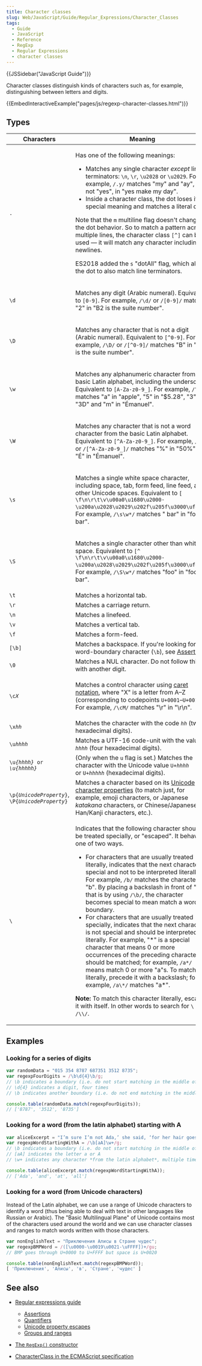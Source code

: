 ```yaml
---
title: Character classes
slug: Web/JavaScript/Guide/Regular_Expressions/Character_Classes
tags:
  - Guide
  - JavaScript
  - Reference
  - RegExp
  - Regular Expressions
  - character classes
---
```

{{JSSidebar("JavaScript Guide")}}

Character classes distinguish kinds of characters such as, for example,
distinguishing between letters and digits.

{{EmbedInteractiveExample("pages/js/regexp-character-classes.html")}}

## Types

<table class="standard-table"><thead><tr><th scope="col">Characters</th><th scope="col">Meaning</th></tr></thead><tbody></tbody><tbody><tr><td><code>.</code></td><td><p>Has one of the following meanings:</p><ul><li>Matches any single character <em>except</em> line terminators: <code>\n</code>, <code>\r</code>, <code>\u2028</code> or <code>\u2029</code>. For example, <code>/.y/</code> matches "my" and "ay", but not "yes", in "yes make my day".</li><li>Inside a character class, the dot loses its special meaning and matches a literal dot.</li></ul><p>Note that the <code>m</code> multiline flag doesn't change the dot behavior. So to match a pattern across multiple lines, the character class <code>[^]</code> can be used — it will match any character including newlines.</p><p>ES2018 added the <code>s</code> "dotAll" flag, which allows the dot to also match line terminators.</p></td></tr><tr><td><code>\d</code></td><td><p>Matches any digit (Arabic numeral). Equivalent to <code>[0-9]</code>. For example, <code>/\d/</code> or <code>/[0-9]/</code> matches "2" in "B2 is the suite number".</p></td></tr><tr><td><code>\D</code></td><td><p>Matches any character that is not a digit (Arabic numeral). Equivalent to <code>[^0-9]</code>. For example, <code>/\D/</code> or <code>/[^0-9]/</code> matches "B" in "B2 is the suite number".</p></td></tr><tr><td><code>\w</code></td><td><p>Matches any alphanumeric character from the basic Latin alphabet, including the underscore. Equivalent to <code>[A-Za-z0-9_]</code>. For example, <code>/\w/</code> matches "a" in "apple", "5" in "$5.28", "3" in "3D" and "m" in "Émanuel".</p></td></tr><tr><td><code>\W</code></td><td><p>Matches any character that is not a word character from the basic Latin alphabet. Equivalent to <code>[^A-Za-z0-9_]</code>. For example, <code>/\W/</code> or <code>/[^A-Za-z0-9_]/</code> matches "%" in "50%" and "É" in "Émanuel".</p></td></tr><tr><td><code>\s</code></td><td><p>Matches a single white space character, including space, tab, form feed, line feed, and other Unicode spaces. Equivalent to <code>[ \f\n\r\t\v\u00a0\u1680\u2000-\u200a\u2028\u2029\u202f\u205f\u3000\ufeff]</code>. For example, <code>/\s\w*/</code> matches " bar" in "foo bar".</p></td></tr><tr><td><code>\S</code></td><td><p>Matches a single character other than white space. Equivalent to <code>[^ \f\n\r\t\v\u00a0\u1680\u2000-\u200a\u2028\u2029\u202f\u205f\u3000\ufeff]</code>. For example, <code>/\S\w*/</code> matches "foo" in "foo bar".</p></td></tr><tr><td><code>\t</code></td><td>Matches a horizontal tab.</td></tr><tr><td><code>\r</code></td><td>Matches a carriage return.</td></tr><tr><td><code>\n</code></td><td>Matches a linefeed.</td></tr><tr><td><code>\v</code></td><td>Matches a vertical tab.</td></tr><tr><td><code>\f</code></td><td>Matches a form-feed.</td></tr><tr><td><code>[\b]</code></td><td>Matches a backspace. If you're looking for the word-boundary character (<code>\b</code>), see <a href="/en-US/docs/Web/JavaScript/Guide/Regular_Expressions/Assertions">Assertions</a>.</td></tr><tr><td><code>\0</code></td><td>Matches a NUL character. Do not follow this with another digit.</td></tr><tr><td><code>\c<em>X</em></code></td><td><p>Matches a control character using <a href="https://en.wikipedia.org/wiki/Caret_notation">caret notation</a>, where "X" is a letter from A–Z (corresponding to codepoints <code>U+0001</code><em>–</em><code>U+001F</code>). For example, <code>/\cM/</code> matches "\r" in "\r\n".</p></td></tr><tr><td><code>\x<em>hh</em></code></td><td>Matches the character with the code <code><em>hh</em></code> (two hexadecimal digits).</td></tr><tr><td><code>\u<em>hhhh</em></code></td><td>Matches a UTF-16 code-unit with the value <code><em>hhhh</em></code> (four hexadecimal digits).</td></tr><tr><td><code>\u<em>{hhhh}</em> or <em>\u{hhhhh}</em></code></td><td>(Only when the <code>u</code> flag is set.) Matches the character with the Unicode value <code>U+<em>hhhh</em></code> or <code>U+<em>hhhhh</em></code> (hexadecimal digits).</td></tr><tr><td><code>\p{<em>UnicodeProperty</em>}</code>, <code>\P{<em>UnicodeProperty</em>}</code></td><td>Matches a character based on its <a href="/en-US/docs/Web/JavaScript/Guide/Regular_Expressions/Unicode_Property_Escapes">Unicode character properties</a> (to match just, for example, emoji characters, or Japanese <em>katakana</em> characters, or Chinese/Japanese Han/Kanji characters, etc.).</td></tr><tr><td><code>\</code></td><td><p>Indicates that the following character should be treated specially, or "escaped". It behaves one of two ways.</p><ul><li>For characters that are usually treated literally, indicates that the next character is special and not to be interpreted literally. For example, <code>/b/</code> matches the character "b". By placing a backslash in front of "b", that is by using <code>/\b/</code>, the character becomes special to mean match a word boundary.</li><li>For characters that are usually treated specially, indicates that the next character is not special and should be interpreted literally. For example, "*" is a special character that means 0 or more occurrences of the preceding character should be matched; for example, <code>/a*/</code> means match 0 or more "a"s. To match <code>*</code> literally, precede it with a backslash; for example, <code>/a\*/</code> matches "a*".</li></ul><div class="notecard note"><p><strong>Note:</strong> To match this character literally, escape it with itself. In other words to search for <code>\</code> use <code>/\\/</code>.</p></div></td></tr></tbody></table>

## Examples

### Looking for a series of digits

```js
var randomData = "015 354 8787 687351 3512 8735";
var regexpFourDigits = /\b\d{4}\b/g;
// \b indicates a boundary (i.e. do not start matching in the middle of a word)
// \d{4} indicates a digit, four times
// \b indicates another boundary (i.e. do not end matching in the middle of a word)

console.table(randomData.match(regexpFourDigits));
// ['8787', '3512', '8735']
```

### Looking for a word (from the latin alphabet) starting with A

```js
var aliceExcerpt = "I’m sure I’m not Ada,’ she said, ‘for her hair goes in such long ringlets, and mine doesn’t go in ringlets at all.";
var regexpWordStartingWithA = /\b[aA]\w+/g;
// \b indicates a boundary (i.e. do not start matching in the middle of a word)
// [aA] indicates the letter a or A
// \w+ indicates any character *from the latin alphabet*, multiple times

console.table(aliceExcerpt.match(regexpWordStartingWithA));
// ['Ada', 'and', 'at', 'all']
```

### Looking for a word (from Unicode characters)

Instead of the Latin alphabet, we can use a range of Unicode characters to
identify a word (thus being able to deal with text in other languages like
Russian or Arabic). The "Basic Multilingual Plane" of Unicode contains most of
the characters used around the world and we can use character classes and ranges
to match words written with those characters.

```js
var nonEnglishText = "Приключения Алисы в Стране чудес";
var regexpBMPWord = /([\u0000-\u0019\u0021-\uFFFF])+/gu;
// BMP goes through U+0000 to U+FFFF but space is U+0020

console.table(nonEnglishText.match(regexpBMPWord));
[ 'Приключения', 'Алисы', 'в', 'Стране', 'чудес' ]
```

## See also

*   [Regular expressions guide](/en-US/docs/Web/JavaScript/Guide/Regular_Expressions)

    *   [Assertions](/en-US/docs/Web/JavaScript/Guide/Regular_Expressions/Assertions)
    *   [Quantifiers](/en-US/docs/Web/JavaScript/Guide/Regular_Expressions/Quantifiers)
    *   [Unicode property escapes](/en-US/docs/Web/JavaScript/Guide/Regular_Expressions/Unicode_Property_Escapes)
    *   [Groups and ranges](/en-US/docs/Web/JavaScript/Guide/Regular_Expressions/Groups_and_Ranges)

*   [The `RegExp()` constructor](/en-US/docs/Web/JavaScript/Reference/Global_Objects/RegExp)

*   [CharacterClass in the ECMAScript specification](https://tc39.es/ecma262/#sec-characterclass)
